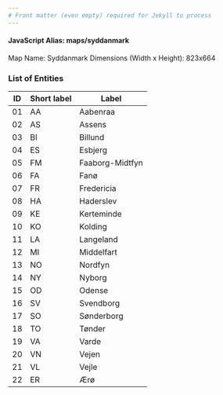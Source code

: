 ```yaml
---
# Front matter (even empty) required for Jekyll to process
---
```


#### JavaScript Alias: maps/syddanmark

Map Name: Syddanmark
Dimensions (Width x Height): 823x664





### List of Entities

ID | Short label | Label
---|---|---|
01|AA|Aabenraa
02|AS|Assens
03|BI|Billund
04|ES|Esbjerg
05|FM|Faaborg-Midtfyn
06|FA|Fanø
07|FR|Fredericia
08|HA|Haderslev
09|KE|Kerteminde
10|KO|Kolding
11|LA|Langeland
12|MI|Middelfart
13|NO|Nordfyn
14|NY|Nyborg
15|OD|Odense
16|SV|Svendborg
17|SO|Sønderborg
18|TO|Tønder
19|VA|Varde
20|VN|Vejen
21|VL|Vejle
22|ER|Ærø

